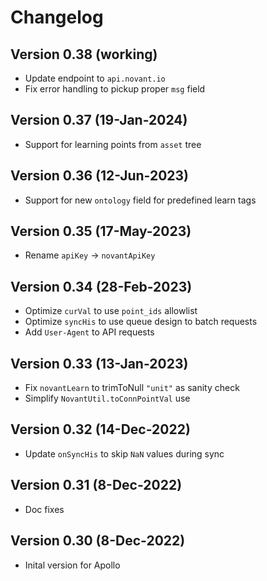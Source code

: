 # Changelog

## Version 0.38 (working)
* Update endpoint to `api.novant.io`
* Fix error handling to pickup proper `msg` field

## Version 0.37 (19-Jan-2024)
* Support for learning points from `asset` tree

## Version 0.36 (12-Jun-2023)
* Support for new `ontology` field for predefined learn tags

## Version 0.35 (17-May-2023)
* Rename `apiKey` -> `novantApiKey`

## Version 0.34 (28-Feb-2023)
* Optimize `curVal` to use `point_ids` allowlist
* Optimize `syncHis` to use queue design to batch requests
* Add `User-Agent` to API requests

## Version 0.33 (13-Jan-2023)
* Fix `novantLearn` to trimToNull `"unit"` as sanity check
* Simplify `NovantUtil.toConnPointVal` use

## Version 0.32 (14-Dec-2022)
* Update `onSyncHis` to skip `NaN` values during sync

## Version 0.31 (8-Dec-2022)
* Doc fixes

## Version 0.30 (8-Dec-2022)
* Inital version for Apollo